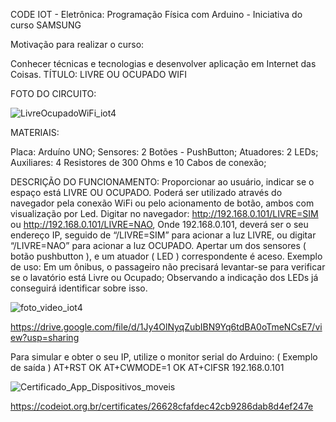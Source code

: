 CODE IOT - Eletrônica: Programação Física com Arduino - Iniciativa do curso SAMSUNG

Motivação para realizar o curso:

Conhecer técnicas e tecnologias e desenvolver aplicação em Internet das Coisas.
TÍTULO: LIVRE OU OCUPADO WIFI

FOTO DO CIRCUITO:

![LivreOcupadoWiFi_iot4](https://github.com/Sillmann/livro-ocupado-web-codeIOT/assets/58642347/9f73042d-8032-4bb4-b931-907304d110b7)

MATERIAIS:

Placa: Arduíno UNO;
Sensores: 2 Botões - PushButton;
Atuadores: 2 LEDs;
Auxiliares: 4 Resistores de 300 Ohms e 10 Cabos de conexão;

DESCRIÇÃO DO FUNCIONAMENTO: Proporcionar ao usuário, indicar se o espaço está LIVRE OU 
OCUPADO. Poderá ser utilizado através do navegador pela conexão WiFi ou pelo acionamento 
de botão, ambos com visualização por Led. 
Digitar no navegador: http://192.168.0.101/LIVRE=SIM ou http://192.168.0.101/LIVRE=NAO, 
Onde 192.168.0.101, deverá ser o seu endereço IP, seguido de “/LIVRE=SIM” para acionar a luz 
LIVRE, ou digitar “/LIVRE=NAO” para acionar a luz OCUPADO. 
Apertar um dos sensores ( botão pushbutton ), e um atuador ( LED ) correspondente é aceso. 
Exemplo de uso: Em um ônibus, o passageiro não precisará levantar-se para verificar se o 
lavatório está Livre ou Ocupado; Observando a indicação dos LEDs já conseguirá identificar 
sobre isso.


![foto_video_iot4](https://github.com/Sillmann/livro-ocupado-web-codeIOT/assets/58642347/105706bf-7809-46b6-9167-8108c4fcd5c5)

https://drive.google.com/file/d/1Jy4OlNyqZubIBN9Yq6tdBA0oTmeNCsE7/view?usp=sharing

Para simular e obter o seu IP, utilize o monitor serial do Arduino: ( Exemplo de saída ) 
AT+RST 
OK 
AT+CWMODE=1 
OK 
AT+CIFSR 
192.168.0.101

![Certificado_App_Dispositivos_moveis](https://github.com/Sillmann/livro-ocupado-web-codeIOT/assets/58642347/20adc86c-1c6a-4922-8f2b-c37310b3e560)

https://codeiot.org.br/certificates/26628cfafdec42cb9286dab8d4ef247e




